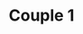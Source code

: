 ---
weight: 1
images:
- /images/photos/20230620 - Sortie Nocturne - Stéphane G. - 0007.jpg
title: Couple 1
tags:
- portrait
- archive
---